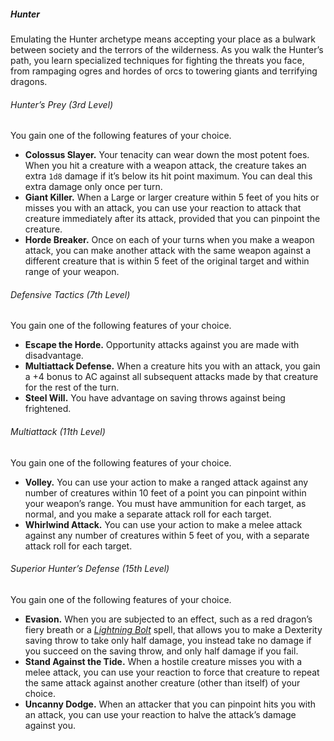 ##### Hunter

Emulating the Hunter archetype means accepting your place as a bulwark between society and the terrors of the wilderness.
As you walk the Hunter’s path, you learn specialized techniques for fighting the threats you face, from rampaging ogres and hordes of orcs to towering giants and terrifying dragons.

###### Hunter’s Prey (3rd Level)

You gain one of the following features of your choice.

- **Colossus Slayer.**
  Your tenacity can wear down the most potent foes.
  When you hit a creature with a weapon attack, the creature takes an extra `1d8` damage if it’s below its hit point maximum.
  You can deal this extra damage only once per turn.
- **Giant Killer.**
  When a Large or larger creature within 5 feet of you hits or misses you with an attack, you can use your reaction to attack that creature immediately after its attack, provided that you can pinpoint the creature.
- **Horde Breaker.**
  Once on each of your turns when you make a weapon attack, you can make another attack with the same weapon against a different creature that is within 5 feet of the original target and within range of your weapon.

###### Defensive Tactics (7th Level)

You gain one of the following features of your choice.

- **Escape the Horde.**
  Opportunity attacks against you are made with disadvantage.
- **Multiattack Defense.**
  When a creature hits you with an attack, you gain a +4 bonus to AC against all subsequent attacks made by that creature for the rest of the turn.
- **Steel Will.**
  You have advantage on saving throws against being frightened.

###### Multiattack (11th Level)

You gain one of the following features of your choice.

- **Volley.**
  You can use your action to make a ranged attack against any number of creatures within 10 feet of a point you can pinpoint within your weapon’s range.
  You must have ammunition for each target, as normal, and you make a separate attack roll for each target.
- **Whirlwind Attack.**
  You can use your action to make a melee attack against any number of creatures within 5 feet of you, with a separate attack roll for each target.

###### Superior Hunter’s Defense (15th Level)

You gain one of the following features of your choice.

- **Evasion.**
  When you are subjected to an effect, such as a red dragon’s fiery breath or a _[<span class="spell">Lightning Bolt</span>](#Lightning_Bolt_lightning_bolt)_ spell, that allows you to make a Dexterity saving throw to take only half damage, you instead take no damage if you succeed on the saving throw, and only half damage if you fail.
- **Stand Against the Tide.**
  When a hostile creature misses you with a melee attack, you can use your reaction to force that creature to repeat the same attack against another creature (other than itself) of your choice.
- **Uncanny Dodge.**
  When an attacker that you can pinpoint hits you with an attack, you can use your reaction to halve the attack’s damage against you.
